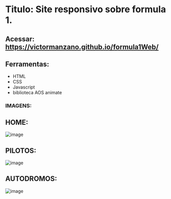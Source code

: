 # Titulo: Site responsivo sobre formula 1.

## Acessar: https://victormanzano.github.io/formula1Web/

## Ferramentas:
- HTML
- CSS
- Javascript
- biblioteca AOS animate

### IMAGENS:

## HOME:
![image](https://github.com/VictorManzano/formula1Web/assets/90942242/fbd7bbfd-7a97-47c5-9bd1-c9f5994b8fb4)

## PILOTOS:
![image](https://github.com/VictorManzano/formula1Web/assets/90942242/0b4811ca-2456-4124-ae12-a9f8545ed2e5)

## AUTODROMOS:
![image](https://github.com/VictorManzano/formula1Web/assets/90942242/694dca2c-5648-4ab1-b553-02f36752825e)











